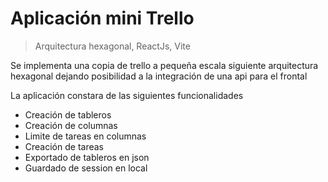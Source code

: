 # Aplicación mini Trello

> Arquitectura hexagonal, ReactJs, Vite

Se implementa una copia de trello a pequeña escala siguiente arquitectura hexagonal dejando posibilidad a la integración de una api para el frontal

La aplicación constara de las siguientes funcionalidades

- Creación de tableros
- Creación de columnas
- Limite de tareas en columnas
- Creación de tareas
- Exportado de tableros en json
- Guardado de session en local
